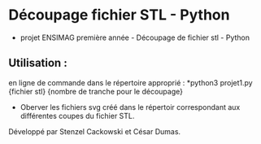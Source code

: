 # Découpage fichier STL - Python
* projet ENSIMAG première année - Découpage de fichier stl - Python

## Utilisation : 
en ligne de commande dans le répertoire approprié : 
*python3 projet1.py {fichier stl} {nombre de tranche pour le découpage}

 * Oberver les fichiers svg créé dans le répertoir correspondant aux différentes coupes du fichier STL.
 
 
 Développé par Stenzel Cackowski et César Dumas.
